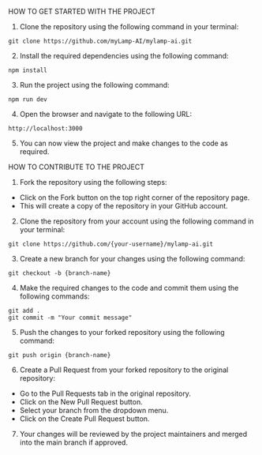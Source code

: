 HOW TO GET STARTED WITH THE PROJECT

1. Clone the repository using the following command in your terminal:
```
git clone https://github.com/myLamp-AI/mylamp-ai.git
```
2. Install the required dependencies using the following command:
```
npm install 
```
3. Run the project using the following command:
```
npm run dev
```

4. Open the browser and navigate to the following URL:
``` 
http://localhost:3000 
```

5. You can now view the project and make changes to the code as required.


HOW TO CONTRIBUTE TO THE PROJECT

1. Fork the repository using the following steps:
- Click on the Fork button on the top right corner of the repository page.
- This will create a copy of the repository in your GitHub account.

2. Clone the repository from your account using the following command in your terminal:
```
git clone https://github.com/{your-username}/mylamp-ai.git
```

3. Create a new branch for your changes using the following command:
```
git checkout -b {branch-name}
```

4. Make the required changes to the code and commit them using the following commands:
```
git add .
git commit -m "Your commit message"
```

5. Push the changes to your forked repository using the following command:
```
git push origin {branch-name}
```

6. Create a Pull Request from your forked repository to the original repository:
- Go to the Pull Requests tab in the original repository.
- Click on the New Pull Request button.
- Select your branch from the dropdown menu.
- Click on the Create Pull Request button.

7. Your changes will be reviewed by the project maintainers and merged into the main branch if approved.
